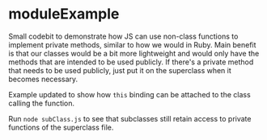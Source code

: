 # moduleExample

Small codebit to demonstrate how JS can use non-class functions to implement private methods, similar to how we would in Ruby.
Main benefit is that our classes would be a bit more lightweight and would only have the methods that are intended to be used publicly.
If there's a private method that needs to be used publicly, just put it on the superclass when it becomes necessary.

Example updated to show how `this` binding can be attached to the class calling the function.

Run `node subClass.js` to see that subclasses still retain access to private functions of the superclass file.
